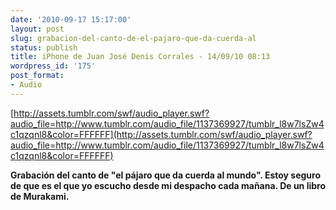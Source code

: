 ```yaml
---
date: '2010-09-17 15:17:00'
layout: post
slug: grabacion-del-canto-de-el-pajaro-que-da-cuerda-al
status: publish
title: iPhone de Juan José Denis Corrales - 14/09/10 08:13
wordpress_id: '175'
post_format:
- Audio
---
```


[http://assets.tumblr.com/swf/audio_player.swf?audio_file=http://www.tumblr.com/audio_file/1137369927/tumblr_l8w7lsZw4c1qzqnl8&color=FFFFFF](http://assets.tumblr.com/swf/audio_player.swf?audio_file=http://www.tumblr.com/audio_file/1137369927/tumblr_l8w7lsZw4c1qzqnl8&color=FFFFFF)


**Grabación del canto de "el pájaro que da cuerda al mundo". Estoy seguro de que es el que yo escucho desde mi despacho cada mañana. De un libro de Murakami.**
